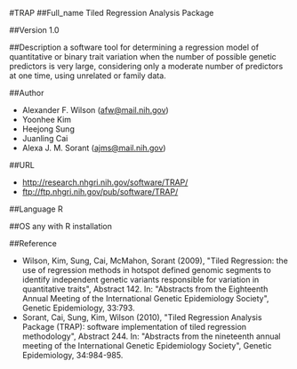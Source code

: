 #TRAP
##Full_name
Tiled Regression Analysis Package

##Version
1.0

##Description
a software tool for determining a regression model of quantitative or binary trait variation when the number of possible genetic predictors is very large, considering only a moderate number of predictors at one time, using unrelated or family data.

##Author
* Alexander F. Wilson (afw@mail.nih.gov)
* Yoonhee Kim
* Heejong Sung
* Juanling Cai
* Alexa J. M. Sorant (ajms@mail.nih.gov)

##URL
* http://research.nhgri.nih.gov/software/TRAP/
* ftp://ftp.nhgri.nih.gov/pub/software/TRAP/

##Language
R

##OS
any with R installation

##Reference
* Wilson, Kim, Sung, Cai, McMahon, Sorant (2009), "Tiled Regression: the use of regression methods in hotspot defined genomic segments to identify independent genetic variants responsible for variation in quantitative traits", Abstract 142\. In: "Abstracts from the Eighteenth Annual Meeting of the International Genetic Epidemiology Society", Genetic Epidemiology, 33:793.
* Sorant, Cai, Sung, Kim, Wilson (2010), "Tiled Regression Analysis Package (TRAP): software implementation of tiled regression methodology", Abstract 244. In: "Abstracts from the nineteenth annual meeting of the International Genetic Epidemiology Society", Genetic Epidemiology, 34:984-985.

